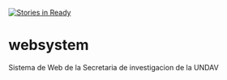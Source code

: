 [![Stories in Ready](https://badge.waffle.io/siisp/websystem.png?label=ready&title=Ready)](https://waffle.io/siisp/websystem)
# websystem
Sistema de Web de la Secretaria de investigacion de la UNDAV
